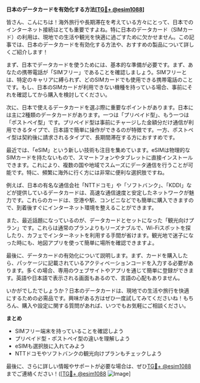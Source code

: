 **日本のデータカードを有効化する方法[[TG💪+ @esim1088](https://t.me/s/esim1088)]**

皆さん、こんにちは！海外旅行や長期滞在を考えている方々にとって、日本でのインターネット接続はとても重要ですよね。特に日本のデータカード（SIMカード）の利用は、現地での生活や観光を快適に過ごすために欠かせません。この記事では、日本のデータカードを有効化する方法や、おすすめの製品について詳しくご紹介します！

まず、日本でデータカードを使うためには、基本的な準備が必要です。まず、あなたの携帯電話が「SIMフリー」であることを確認しましょう。SIMフリーとは、特定のキャリアに縛られず、どのSIMカードでも使用できる携帯電話のことです。もし、日本のSIMカードが利用できない機種を持っている場合、事前にそれを確認してから購入を検討してください。

次に、日本で使えるデータカードを選ぶ際に重要なポイントがあります。日本には主に2種類のデータカードがあります。一つは「プリペイド型」、もう一つは「ポストペイ型」です。プリペイド型は事前にチャージした金額分だけ通信が利用できるタイプで、日本語で簡単に操作ができるのが特徴です。一方、ポストペイ型は契約後に請求されるタイプで、長期間滞在する方におすすめです。

最近では、「eSIM」という新しい技術も注目を集めています。eSIMは物理的なSIMカードを持たないもので、スマートフォンやタブレットに直接インストールできます。これにより、複数の国や地域でスムーズにデータ通信を行うことが可能です。特に、頻繁に海外に行く方には非常に便利な選択肢ですね。

例えば、日本の有名な通信会社「NTTドコモ」や「ソフトバンク」、「KDDI」などが提供しているデータカードは、高速な通信速度と安定したネットワークが魅力です。これらのカードは、空港や駅、コンビニなどでも簡単に購入できますので、到着後すぐにインターネット環境を整えることができます。

また、最近話題になっているのが、データカードとセットになった「観光向けプラン」です。これらは通常のプランよりもリーズナブルで、Wi-Fiスポットを探したり、カフェでインターネットを利用する手間が省けます。観光地で迷子になった時にも、地図アプリを使って簡単に場所を確認できますよ。

最後に、データカードの有効化について説明します。まず、カードを購入したら、パッケージに記載されているアクティベーションコードを入力する必要があります。多くの場合、専用のウェブサイトやアプリを通じて簡単に登録ができます。英語や日本語で表示される画面もあるので、言語の心配もありません。

いかがでしたでしょうか？日本のデータカードは、現地での生活や旅行を快適にするための必需品です。興味がある方はぜひ一度試してみてくださいね！もちろん、購入や設定に関する質問があれば、いつでもお気軽にご相談ください。

**まとめ**
- SIMフリー端末を持っていることを確認しよう
- プリペイド型・ポストペイ型の違いを理解しよう
- eSIMも選択肢に入れてみよう
- NTTドコモやソフトバンクの観光向けプランもチェックしよう

最後に、さらに詳しい情報やサポートが必要な場合は、ぜひ[TG💪+ @esim1088](https://t.me/s/esim1088)までご連絡ください！([[TG💪+ @esim1088](https://t.me/s/esim1088) ![Image](https://i.postimg.cc/Y0z9fWf4/image.png)]